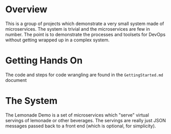 # Overview

This is a group of projects which demonstrate a very small
system made of microservices. The system is trivial and the
microservices are few in number. The point is to demonstrate
the processes and toolsets for DevOps without getting wrapped
up in a complex system. 

# Getting Hands On

The code and steps for code wrangling are found in the
`GettingStarted.md` document

# The System

The Lemonade Demo is a set of microservices which "serve" 
virtual servings of lemonade or other beverages. The servings
are really just JSON messages passed back to a front end
(which is optional, for simplicity). 


